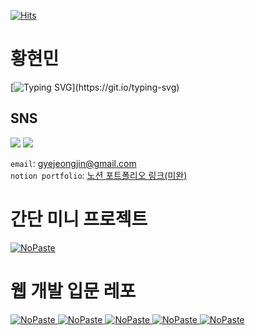 <!-- ![header](https://capsule-render.vercel.app/api?type=waving&color=8df3fc&height=300&section=header&text=Welcome&fontAlign=50&fontAlignY=45&desc=Hyunmin200's%20Github&descSize=25&descAlign=70&descAlignY=61&fontSize=120&fontColor=ffffff) 
-->
[![Hits](https://hits.seeyoufarm.com/api/count/incr/badge.svg?url=https%3A%2F%2Fgithub.com%2Fhyunmin200&count_bg=%23C279FF&title_bg=%23000000&icon=github.svg&icon_color=%23E7E7E7&title=Github&edge_flat=false)](https://hits.seeyoufarm.com)

<h1>황현민</h1>

[![Typing SVG](https://readme-typing-svg.demolab.com?font=Fira+Code&weight=600&duration=3000&pause=1000&random=false&width=435&lines=%ED%94%84%EB%A1%A0%ED%8A%B8%EC%97%94%EB%93%9C%EC%9D%98+%EA%B8%B8%EC%9D%84+%EA%B1%B7%EA%B8%B0%EB%A1%9C+%ED%95%9C+%ED%99%A9%ED%98%84%EB%AF%BC%EC%9E%85%EB%8B%88%EB%8B%A4.;%EC%9B%B9%2C+AI%2C+%EA%B7%B8%EB%A6%BC%EC%97%90+%EA%B4%80%EC%8B%AC+%EB%A7%8E%EC%8A%B5%EB%8B%88%EB%8B%A4.)](https://git.io/typing-svg)

<h2>SNS</h2>
<div align = left>
<a href="https://www.instagram.com/h_hyun._.min/" target="_blank"><img src="https://img.shields.io/badge/Instagram-E4405F?style=flat-square&logo=Instagram&logoColor=white"/></a>
<a href="https://velog.io/@200woni" target="_blank"><img src="https://img.shields.io/badge/Velog-20C997?style=flat-square&logo=Velog&logoColor=white"/></a>  
</div>

`email`: gyejeongjin@gmail.com  
`notion portfolio`: [노션 포트폴리오 링크(미완)](https://plausible-dress-2c7.notion.site/200-091e37d0d2b34633a9c861ee44d69acb?pvs=4)

# 간단 미니 프로젝트
[<picture><source media="(prefers-color-scheme: dark)" srcset="https://ghrs.vercel.app/api/pin/?username=hyunmin200&repo=CoinTracker&theme=github_dark"/>
<img alt="NoPaste" src="https://ghrs.vercel.app/api/pin/?username=hyunmin200&repo=CoinTracker">
</picture>](https://github.com/hyunmin200/CoinTracker)

# 웹 개발 입문 레포
[<picture><source media="(prefers-color-scheme: dark)" srcset="https://ghrs.vercel.app/api/pin/?username=JobMarketIsCold&repo=HtmlAndCssStudyIsCold&theme=github_dark"/>
<img alt="NoPaste" src="https://ghrs.vercel.app/api/pin/?username=JobMarketIsCold&repo=HtmlAndCssStudyIsCold">
</picture>](https://github.com/JobMarketIsCold/HtmlAndCssStudyIsCold)
[<picture><source media="(prefers-color-scheme: dark)" srcset="https://ghrs.vercel.app/api/pin/?username=JobMarketIsCold&repo=JsStudyIsCold&theme=github_dark"/>
<img alt="NoPaste" src="https://ghrs.vercel.app/api/pin/?username=JobMarketIsCold&repo=JsStudyIsCold">
</picture>](https://github.com/JobMarketIsCold/JsStudyIsCold)
[<picture><source media="(prefers-color-scheme: dark)" srcset="https://ghrs.vercel.app/api/pin/?username=JobMarketIsCold&repo=ReactStudyIsCold&theme=github_dark"/>
<img alt="NoPaste" src="https://ghrs.vercel.app/api/pin/?username=JobMarketIsCold&repo=ReactStudyIsCold">
</picture>](https://github.com/JobMarketIsCold/ReactStudyIsCold)
[<picture><source media="(prefers-color-scheme: dark)" srcset="https://ghrs.vercel.app/api/pin/?username=JobMarketIsCold&repo=ReactMiddleClassIsCold&theme=github_dark"/>
<img alt="NoPaste" src="https://ghrs.vercel.app/api/pin/?username=JobMarketIsCold&repo=ReactMiddleClassIsCold">
</picture>](https://github.com/JobMarketIsCold/ReactMiddleClassIsCold)
[<picture><source media="(prefers-color-scheme: dark)" srcset="https://ghrs.vercel.app/api/pin/?username=JobMarketIsCold&repo=FullStackStudyIsCold&theme=github_dark"/>
<img alt="NoPaste" src="https://ghrs.vercel.app/api/pin/?username=JobMarketIsCold&repo=FullStackStudyIsCold">
</picture>](https://github.com/JobMarketIsCold/FullStackStudyIsCold)

